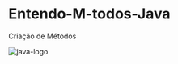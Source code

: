 # Entendo-M-todos-Java
Criação de Métodos

![java-logo](https://user-images.githubusercontent.com/96260047/178075487-f40e4fec-5841-4626-8fae-650b763d21e2.png)
